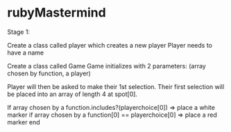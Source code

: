 # rubyMastermind

Stage 1:

Create a class called player which creates a new player
  Player needs to have a name

Create a class called Game
  Game initializes with 2 parameters: (array chosen by function, a player)
  
  Player will then be asked to make their 1st selection.  Their first selection will be placed into an array of length 4 at spot[0].
  
  If array chosen by a function.includes?(playerchoice[0]) => place a white marker
  if array chosen by a function[0] == playerchoice[0] => place a red marker
end 
